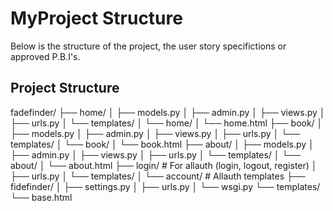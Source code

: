 # MyProject Structure

Below is the structure of the project, the user story specifictions or approved P.B.I's.

## Project Structure

fadefinder/
├── home/
│   ├── models.py
│   ├── admin.py
│   ├── views.py
│   ├── urls.py
│   └── templates/
│       └── home/
│           └── home.html
├── book/
│   ├── models.py
│   ├── admin.py
│   ├── views.py
│   ├── urls.py
│   └── templates/
│       └── book/
│           └── book.html
├── about/
│   ├── models.py
│   ├── admin.py
│   ├── views.py
│   ├── urls.py
│   └── templates/
│       └── about/
│           └── about.html
├── login/  # For allauth (login, logout, register)
│   ├── urls.py
│   └── templates/
│       └── account/  # Allauth templates
├── fidefinder/
│   ├── settings.py
│   ├── urls.py
│   └── wsgi.py
└── templates/
    └── base.html
